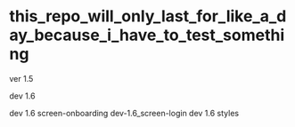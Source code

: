 # this_repo_will_only_last_for_like_a_day_because_i_have_to_test_something


ver 1.5

dev 1.6

dev 1.6 screen-onboarding
dev-1.6_screen-login
dev 1.6 styles
